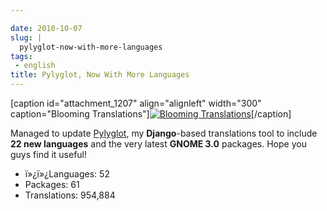 ```yaml
---

date: 2010-10-07
slug: |
  pylyglot-now-with-more-languages
tags:
 - english
title: Pylyglot, Now With More Languages
---
```


\[caption id="attachment_1207" align="alignleft" width="300"
caption="Blooming Translations"\][![Blooming
Translations](http://www.ogmaciel.com/wp-content/uploads/2010/10/2459439697_4f383f7212-300x199.jpg)](http://www.ogmaciel.com/wp-content/uploads/2010/10/2459439697_4f383f7212.jpg)\[/caption\]

Managed to update [Pylyglot](http://pylyglot.org), my **Django**-based
translations tool to include **22 new languages** and the very latest
**GNOME 3.0** packages. Hope you guys find it useful!

-   ï»¿ï»¿Languages: 52
-   Packages: 61
-   Translations: 954,884
